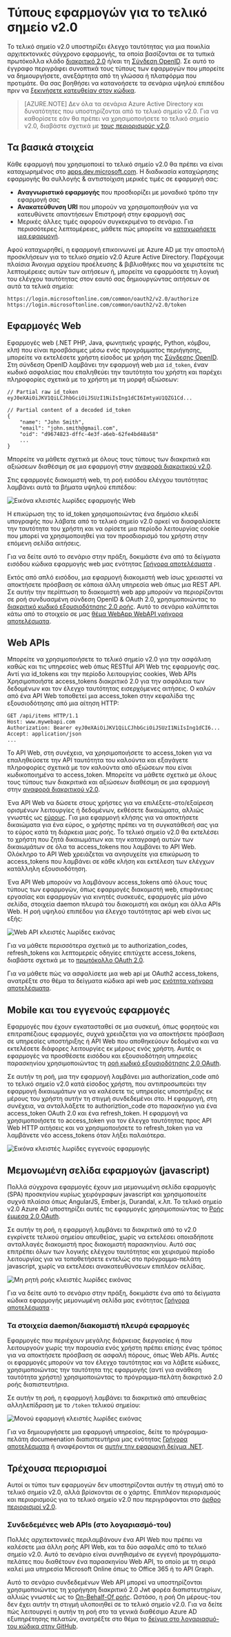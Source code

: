 <properties
    pageTitle="Τύποι του τελικού σημείου v2.0 | Microsoft Azure"
    description="Οι τύποι των εφαρμογών και σενάρια που υποστηρίζονται από το τελικό σημείο v2.0 Azure AD."
    services="active-directory"
    documentationCenter=""
    authors="dstrockis"
    manager="mbaldwin"
    editor=""/>

<tags
    ms.service="active-directory"
    ms.workload="identity"
    ms.tgt_pltfrm="na"
    ms.devlang="na"
    ms.topic="article"
    ms.date="09/30/2016"
    ms.author="dastrock"/>

# <a name="types-of-apps-for-the-v20-endpoint"></a>Τύπους εφαρμογών για το τελικό σημείο v2.0
Το τελικό σημείο v2.0 υποστηρίζει έλεγχο ταυτότητας για μια ποικιλία αρχιτεκτονικές σύγχρονο εφαρμογής, τα οποία βασίζονται σε τα τυπικά πρωτόκολλα κλάδο [διακριτικό 2.0](active-directory-v2-protocols.md#oauth2-authorization-code-flow) ή/και τη [Σύνδεση OpenID](active-directory-v2-protocols.md#openid-connect-sign-in-flow).  Σε αυτό το έγγραφο περιγράφει συνοπτικά τους τύπους των εφαρμογών που μπορείτε να δημιουργήσετε, ανεξάρτητα από τη γλώσσα ή πλατφόρμα που προτιμάτε.  Θα σας βοηθήσει να κατανοήσετε τα σενάρια υψηλού επιπέδου πριν να [ξεκινήσετε κατευθείαν στον κώδικα](active-directory-appmodel-v2-overview.md#getting-started).

> [AZURE.NOTE]
    Δεν όλα τα σενάρια Azure Active Directory και δυνατότητες που υποστηρίζονται από το τελικό σημείο v2.0.  Για να καθορίσετε εάν θα πρέπει να χρησιμοποιήσετε το τελικό σημείο v2.0, διαβάστε σχετικά με [τους περιορισμούς v2.0](active-directory-v2-limitations.md).

## <a name="the-basics"></a>Τα βασικά στοιχεία
Κάθε εφαρμογή που χρησιμοποιεί το τελικό σημείο v2.0 θα πρέπει να είναι καταχωρημένος στο [apps.dev.microsoft.com](https://apps.dev.microsoft.com/?referrer=https://azure.microsoft.com/documentation/articles&deeplink=/appList).  Η διαδικασία καταχώρησης εφαρμογής θα συλλογής & αντιστοίχιση μερικές τιμές σε εφαρμογή σας:

- **Αναγνωριστικό εφαρμογής** που προσδιορίζει με μοναδικό τρόπο την εφαρμογή σας
- **Ανακατεύθυνση URI** που μπορούν να χρησιμοποιηθούν για να κατευθύνετε απαντήσεων Επιστροφή στην εφαρμογή σας
- Μερικές άλλες τιμές αφορούν συγκεκριμένα το σενάριο.  Για περισσότερες λεπτομέρειες, μάθετε πώς μπορείτε να [καταχωρήσετε μια εφαρμογή](active-directory-v2-app-registration.md).

Αφού καταχωρηθεί, η εφαρμογή επικοινωνεί με Azure AD με την αποστολή προσκλήσεων για το τελικό σημείο v2.0 Azure Active Directory.  Παρέχουμε πλαίσια Άνοιγμα αρχείου προέλευσης & βιβλιοθήκες που να χειριστείτε τις λεπτομέρειες αυτών των αιτήσεων ή, μπορείτε να εφαρμόσετε τη λογική του ελέγχου ταυτότητας στον εαυτό σας δημιουργώντας αιτήσεων σε αυτά τα τελικά σημεία:

```
https://login.microsoftonline.com/common/oauth2/v2.0/authorize
https://login.microsoftonline.com/common/oauth2/v2.0/token
```
<!-- TODO: Need a page for libraries to link to -->

## <a name="web-apps"></a>Εφαρμογές Web
Εφαρμογές web (.NET PHP, Java, φωνητικής γραφής, Python, κόμβου, κλπ) που είναι προσβάσιμες μέσω ενός προγράμματος περιήγησης, μπορείτε να εκτελέσετε χρήστη είσοδος με χρήση της [Σύνδεσης OpenID](active-directory-v2-protocols.md#openid-connect-sign-in-flow).  Στη σύνδεση OpenID λαμβάνει την εφαρμογή web μια `id_token`, έναν κωδικό ασφαλείας που επαληθεύει την ταυτότητα του χρήστη και παρέχει πληροφορίες σχετικά με το χρήστη με τη μορφή αξιώσεων:

```
// Partial raw id_token
eyJ0eXAiOiJKV1QiLCJhbGciOiJSUzI1NiIsIng1dCI6ImtyaU1QZG1Cd...

// Partial content of a decoded id_token
{
    "name": "John Smith",
    "email": "john.smith@gmail.com",
    "oid": "d9674823-dffc-4e3f-a6eb-62fe4bd48a58"
    ...
}
```

Μπορείτε να μάθετε σχετικά με όλους τους τύπους των διακριτικά και αξιώσεων διαθέσιμη σε μια εφαρμογή στην [αναφορά διακριτικού v2.0](active-directory-v2-tokens.md).

Στις εφαρμογές διακομιστή web, τη ροή εισόδου ελέγχου ταυτότητας λαμβάνει αυτά τα βήματα υψηλού επιπέδου:

![Εικόνα κλειστές λωρίδες εφαρμογής Web](../media/active-directory-v2-flows/convergence_scenarios_webapp.png)

Η επικύρωση της το id_token χρησιμοποιώντας ένα δημόσιο κλειδί υπογραφής που λάβατε από το τελικό σημείο v2.0 αρκεί να διασφαλίσετε την ταυτότητα του χρήστη και να ορίσετε μια περίοδο λειτουργίας cookie που μπορεί να χρησιμοποιηθεί για τον προσδιορισμό του χρήστη στην επόμενη σελίδα αιτήσεις.

Για να δείτε αυτό το σενάριο στην πράξη, δοκιμάστε ένα από τα δείγματα εισόδου κώδικα εφαρμογής web μας ενότητας [Γρήγορα αποτελέσματα](active-directory-appmodel-v2-overview.md#getting-started) .

Εκτός από απλό εισόδου, μια εφαρμογή διακομιστή web ίσως χρειαστεί να αποκτήσετε πρόσβαση σε κάποια άλλη υπηρεσία web όπως μια REST API.  Σε αυτήν την περίπτωση το διακομιστή web app μπορούν να περιορίζονται σε ροή συνδυασμένη σύνδεση OpenID & OAuth 2.0, χρησιμοποιώντας το [διακριτικό κωδικό εξουσιοδότησης 2.0 ροής](active-directory-v2-protocols.md#oauth2-authorization-code-flow). Αυτό το σενάριο καλύπτεται κάτω από το στοιχείο σε μας [θέμα WebApp WebAPI γρήγορα αποτελέσματα](active-directory-v2-devquickstarts-webapp-webapi-dotnet.md).

## <a name="web-apis"></a>Web APIs
Μπορείτε να χρησιμοποιήσετε το τελικό σημείο v2.0 για την ασφάλιση καθώς και τις υπηρεσίες web όπως RESTful API Web της εφαρμογής σας.  Αντί για id_tokens και την περίοδο λειτουργίας cookies, Web APIs Χρησιμοποιήστε access_tokens διακριτικό 2.0 για την ασφάλεια των δεδομένων και τον έλεγχο ταυτότητας εισερχόμενες αιτήσεις.  Ο καλών από ένα API Web τοποθετεί μια access_token στην κεφαλίδα της εξουσιοδότησης από μια αίτηση HTTP:

```
GET /api/items HTTP/1.1
Host: www.mywebapi.com
Authorization: Bearer eyJ0eXAiOiJKV1QiLCJhbGciOiJSUzI1NiIsIng1dCI6...
Accept: application/json
...
```

Το API Web, στη συνέχεια, να χρησιμοποιήσετε το access_token για να επαληθεύσετε την API ταυτότητα του καλούντα και εξαγάγετε πληροφορίες σχετικά με τον καλούντα από αξιώσεων που είναι κωδικοποιημένα το access_token.  Μπορείτε να μάθετε σχετικά με όλους τους τύπους των διακριτικά και αξιώσεων διαθέσιμη σε μια εφαρμογή στην [αναφορά διακριτικού v2.0](active-directory-v2-tokens.md).

Ένα API Web να δώσετε στους χρήστες για να επιλέξετε-στο/εξαίρεση ορισμένων λειτουργίες ή δεδομένων, εκθέσετε δικαιώματα, αλλιώς γνωστές ως [εύρους](active-directory-v2-scopes.md).  Για μια εφαρμογή κλήσης για να αποκτήσετε δικαιώματα για ένα εύρος, ο χρήστης πρέπει να τη συγκατάθεσή σας για το εύρος κατά τη διάρκεια μιας ροής.  Το τελικό σημείο v2.0 θα εκτελέσει το χρήστη που ζητά δικαιωμάτων και την καταγραφή αυτών των δικαιωμάτων σε όλα τα access_tokens που λαμβάνει το API Web.  Ολόκληρο το API Web χρειάζεται να ανησυχείτε για επικύρωση το access_tokens που λαμβάνει σε κάθε κλήση και εκτέλεση των ελέγχων κατάλληλη εξουσιοδότηση.

Ένα API Web μπορούν να λαμβάνουν access_tokens από όλους τους τύπους των εφαρμογών, όπως εφαρμογές διακομιστή web, επιφάνειας εργασίας και εφαρμογών για κινητές συσκευές, εφαρμογές μία μόνο σελίδα, στοιχεία daemon πλευρά του διακομιστή και ακόμη και άλλα APIs Web.  Η ροή υψηλού επιπέδου για έλεγχο ταυτότητας api web είναι ως εξής:

![Web API κλειστές λωρίδες εικόνας](../media/active-directory-v2-flows/convergence_scenarios_webapi.png)

Για να μάθετε περισσότερα σχετικά με το authorization_codes, refresh_tokens και λεπτομερείς οδηγίες επιτύχετε access_tokens, διαβάστε σχετικά με το [πρωτόκολλο OAuth 2.0](active-directory-v2-protocols-oauth-code.md).

Για να μάθετε πώς να ασφαλίσετε μια web api με OAuth2 access_tokens, ανατρέξτε στο θέμα τα δείγματα κώδικα api web μας [ενότητα γρήγορα αποτελέσματα](active-directory-appmodel-v2-overview.md#getting-started).


## <a name="mobile-and-native-apps"></a>Mobile και του εγγενούς εφαρμογές
Εφαρμογές που έχουν εγκατασταθεί σε μια συσκευή, όπως φορητούς και επιτραπέζιους εφαρμογές, συχνά χρειάζεται για να αποκτήσετε πρόσβαση σε υπηρεσίες υποστήριξης ή API Web που αποθηκεύουν δεδομένα και να εκτελέσετε διάφορες λειτουργίες εκ μέρους ενός χρήστη.  Αυτές οι εφαρμογές να προσθέσετε εισόδου και εξουσιοδότηση υπηρεσίες παρασκηνίου χρησιμοποιώντας τη [ροή κωδικό εξουσιοδότησης 2.0 OAuth](active-directory-v2-protocols-oauth-code.md).  

Σε αυτήν τη ροή, μια την εφαρμογή λαμβάνει μια authorization_code από το τελικό σημείο v2.0 κατά είσοδος χρήστη, που αντιπροσωπεύει την εφαρμογή δικαιωμάτων για να καλέσετε τις υπηρεσίες υποστήριξης εκ μέρους του χρήστη αυτήν τη στιγμή συνδεδεμένοι στο.  Η εφαρμογή, στη συνέχεια, να ανταλλάξετε το authoriztion_code στο παρασκήνιο για ένα access_token OAuth 2.0 και ένα refresh_token.  Η εφαρμογή να χρησιμοποιήσετε το access_token για τον έλεγχο ταυτότητας προς API Web HTTP αιτήσεις και να χρησιμοποιήσετε το refresh_token για να λαμβάνετε νέο access_tokens όταν λήξει παλαιότερα.

![Εικόνα κλειστές λωρίδες εγγενούς εφαρμογής](../media/active-directory-v2-flows/convergence_scenarios_native.png)

## <a name="single-page-apps-javascript"></a>Μεμονωμένη σελίδα εφαρμογών (javascript)
Πολλά σύγχρονα εφαρμογές έχουν μια μεμονωμένη σελίδα εφαρμογής (SPA) προσκηνίου κυρίως χειρόγραφων javascript και χρησιμοποιείτε συχνά πλαίσια όπως AngularJS, Ember.js, Durandal, κ.λπ.  Το τελικό σημείο v2.0 Azure AD υποστηρίζει αυτές τις εφαρμογές χρησιμοποιώντας το [Ροής έμμεσα 2.0 OAuth](active-directory-v2-protocols-implicit.md).

Σε αυτήν τη ροή, η εφαρμογή λαμβάνει τα διακριτικά από το v2.0 εγκρίνετε τελικού σημείου απευθείας, χωρίς να εκτελέσει οποιαδήποτε ανταλλαγές διακομιστή προς διακομιστή παρασκηνίου.  Αυτό σας επιτρέπει όλων των λογικής ελέγχου ταυτότητας και χειρισμού περίοδο λειτουργίας για να τοποθετήσετε εντελώς στο πρόγραμμα-πελάτη javascript, χωρίς να εκτελέσει ανακατευθύνσεων επιπλέον σελίδας.

![Μη ρητή ροής κλειστές λωρίδες εικόνας](../media/active-directory-v2-flows/convergence_scenarios_implicit.png)

Για να δείτε αυτό το σενάριο στην πράξη, δοκιμάστε ένα από τα δείγματα κώδικα εφαρμογής μεμονωμένη σελίδα μας ενότητας [Γρήγορα αποτελέσματα](active-directory-appmodel-v2-overview.md#getting-started) .

### <a name="daemonsserver-side-apps"></a>Τα στοιχεία daemon/διακομιστή πλευρά εφαρμογές
Εφαρμογές που περιέχουν μεγάλης διάρκειας διεργασίες ή που λειτουργούν χωρίς την παρουσία ενός χρήστη πρέπει επίσης ένας τρόπος για να αποκτήσετε πρόσβαση σε ασφαλή πόρους, όπως Web APIs.  Αυτές οι εφαρμογές μπορούν να τον έλεγχο ταυτότητας και να λάβετε κώδικες, χρησιμοποιώντας την ταυτότητα της εφαρμογής (αντί για ανάθεση ταυτότητα χρήστη) χρησιμοποιώντας το πρόγραμμα-πελάτη διακριτικό 2.0 ροής διαπιστευτήρια.

Σε αυτήν τη ροή, η εφαρμογή λαμβάνει τα διακριτικά από απευθείας αλληλεπίδραση με το `/token` τελικού σημείου:

![Μονού εφαρμογή κλειστές λωρίδες εικόνας](../media/active-directory-v2-flows/convergence_scenarios_daemon.png)

Για να δημιουργήσετε μια εφαρμογή υπηρεσίας, δείτε το πρόγραμμα-πελάτη documeenation διαπιστευτήρια μας ενότητας [Γρήγορα αποτελέσματα](active-directory-appmodel-v2-overview.md#getting-started) ή αναφέρονται σε [αυτήν την εφαρμογή δείγμα .NET](https://github.com/Azure-Samples/active-directory-dotnet-daemon-v2).

## <a name="current-limitations"></a>Τρέχουσα περιορισμοί
Αυτοί οι τύποι των εφαρμογών δεν υποστηρίζονται αυτήν τη στιγμή από το τελικό σημείο v2.0, αλλά βρίσκονται σε ο χάρτης.  Επιπλέον περιορισμούς και περιορισμούς για το τελικό σημείο v2.0 που περιγράφονται στο [άρθρο περιορισμοί v2.0](active-directory-v2-limitations.md).

### <a name="chained-web-apis-on-behalf-of"></a>Συνδεδεμένες web APIs (στο λογαριασμό-του)
Πολλές αρχιτεκτονικές περιλαμβάνουν ένα API Web που πρέπει να καλέσετε μια άλλη ροής API Web, και τα δύο ασφαλές από το τελικό σημείο v2.0.  Αυτό το σενάριο είναι συνηθισμένο σε εγγενή προγράμματα-πελάτες που διαθέτουν ένα παρασκηνίου Web API, το οποίο με τη σειρά καλεί μια υπηρεσία Microsoft Online όπως το Office 365 ή το API Graph.

Αυτό το σενάριο συνδεδεμένων Web API μπορεί να υποστηρίζονται χρησιμοποιώντας τη χορήγηση διακριτικό 2.0 Jwt φορέα διαπιστευτηρίων, αλλιώς γνωστές ως το [On-Behalf-Of ροής](active-directory-v2-protocols.md#oauth2-on-behalf-of-flow).  Ωστόσο, η ροή On μέρους-του δεν έχει αυτήν τη στιγμή υλοποιηθεί σε το τελικό σημείο v2.0.  Για να δείτε πώς λειτουργεί η αυτήν τη ροή στο τα γενικά διαθέσιμο Azure AD εξυπηρέτησης πελατών, ανατρέξτε στο θέμα το [δείγμα στο λογαριασμό-του κώδικα στην GitHub](https://github.com/AzureADSamples/WebAPI-OnBehalfOf-DotNet).

